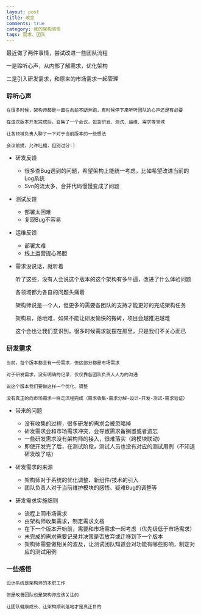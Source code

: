 ```yaml
---
layout: post
title: 改变
comments: true
category: 我的架构感悟
tags: 需求、团队
---
```


  最近做了两件事情，尝试改进一些团队流程

  一是聆听心声，从内部了解需求，优化架构

  二是引入研发需求，和原来的市场需求一起管理

<!--more-->

### 聆听心声

    在很多时候，架构师都是一直在向前不断奔跑，有时候停下来听听团队的心声还是有必要

    在这次版本开发完成后，召集了一个会议，包含研发、测试、运维、需求等领域

    让各领域负责人聊了一下对于当前版本的一些想法

    会议前提，允许吐槽，但别过分:)
    
* 研发反馈
	- 很多查Bug遇到的问题，希望架构上能统一考虑，比如希望改进当前的Log系统
	- Svn的流太多，合并代码慢慢变成了问题
* 测试反馈
	- 部署太困难
	- 复现Bug不容易
* 运维反馈
	- 部署太难
	- 线上运营提心吊胆
* 需求没说话，就听着

    听了这些，没有人会说这个版本的这个架构有多牛逼，改进了什么体验问题

    各领域都为各自的问题头痛着

    架构师说是一个人，但更多的需要各团队的支持才能更好的完成架构任务

    架构易，落地难，如果不能让研发愉快的搬砖，项目会越推进越难

    这个会也让我们意识到，很多时候需求就摆在那里，只是我们不关心而已

### 研发需求
    当前，每个版本都会有一份需求，但这部分都是市场需求

    对于研发需求，没有明确的记录，仅仅靠各团队负责人人为的沟通

    说这个版本我们要做这样一个优化、调整

    没有真正的向市场需求一样走流程完成（需求收集-需求分解-设计-开发-测试-需求验证）
    
* 带来的问题
	- 没有收集的过程，很多研发的需求会被忽略掉
	- 研发需求会和市场需求冲突，会导致需求备搁置或者遗忘
	- 一些研发需求没有架构师的接入，很难落实（跨模块联动）
	- 即使开发完了后，在测试阶段，测试人员也没有对应的测试用例（不知道研发改了啥）

* 研发需求的来源
	- 架构师对于系统的优化调整、新组件/技术的引入
	- 团队负责人对于当前维护模块的感悟、疑难Bug的调整等

* 研发需求实施细则
	- 流程上同市场需求
	- 由架构师收集需求，制定需求文档
	- 在下一个版本开始前，需要和市场需求一起考虑（优先级低于市场需求）
	- 未完成的需求需要记录并决策是否放弃或迁移到下一个版本
	- 架构师需要做相关的波及，让测试团队知道会对功能有哪些影响，制定对应的测试用例
	
### 一些感悟
    设计系统是架构师的本职工作

    但是改善团队也是架构师应该关注的

    让团队健康成长、让架构顺利落地才是真正目的
